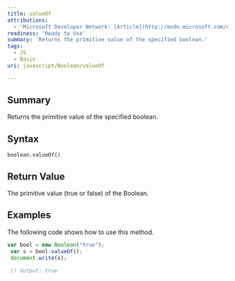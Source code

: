 ```yaml
---
title: valueOf
attributions:
  - 'Microsoft Developer Network: [Article](http://msdn.microsoft.com/en-us/library/ie/jj155288(v=vs.94).aspx)'
readiness: 'Ready to Use'
summary: 'Returns the primitive value of the specified boolean.'
tags:
  - JS
  - Basic
uri: javascript/Boolean/valueOf

---
```

## Summary

Returns the primitive value of the specified boolean.

## Syntax

    boolean.valueOf()

## Return Value

The primitive value (true or false) of the Boolean.

## Examples

The following code shows how to use this method.

``` js
var bool = new Boolean("true");
 var s = bool.valueOf();
 document.write(s);

 // Output: true
```

